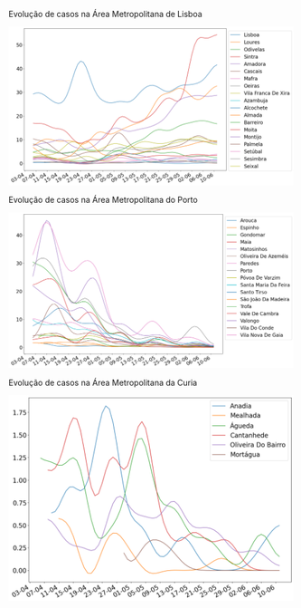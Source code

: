 Evolução de casos na Área Metropolitana de Lisboa

![AML](../AML.png)

Evolução de casos na Área Metropolitana do Porto

![AMP](../AMP.png)

Evolução de casos na Área Metropolitana da Curia

![Curia](../Curia.png)
